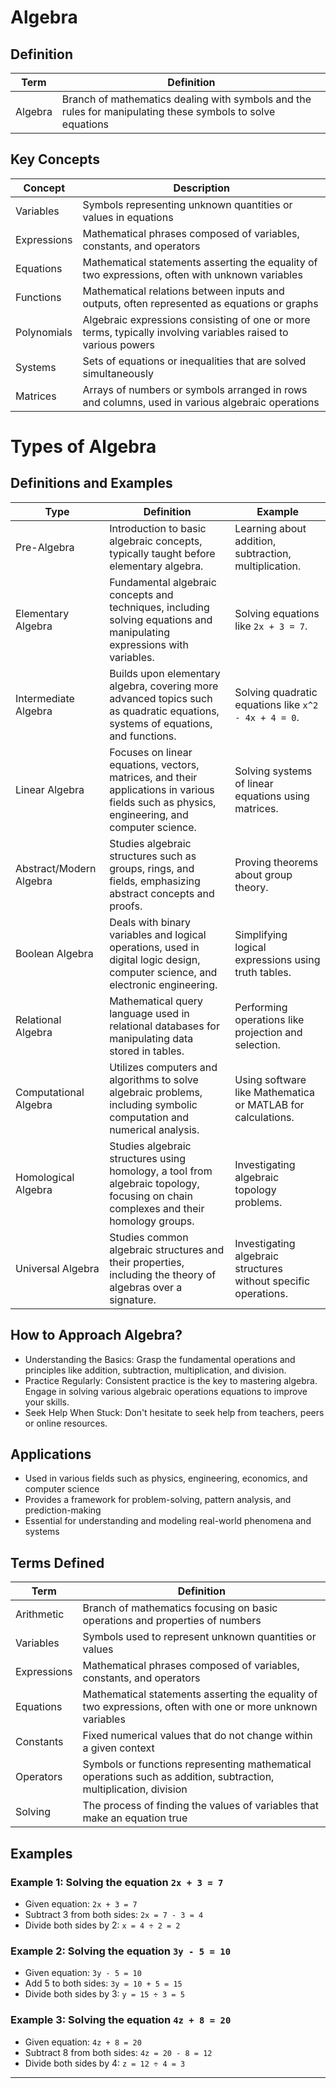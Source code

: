# Algebra

## Definition

| Term    | Definition                                                                                                         |
|---------|--------------------------------------------------------------------------------------------------------------------|
| Algebra | Branch of mathematics dealing with symbols and the rules for manipulating these symbols to solve equations      |

## Key Concepts

| Concept      | Description                                                                                                    |
|--------------|----------------------------------------------------------------------------------------------------------------|
| Variables    | Symbols representing unknown quantities or values in equations                                                |
| Expressions  | Mathematical phrases composed of variables, constants, and operators                                          |
| Equations    | Mathematical statements asserting the equality of two expressions, often with unknown variables               |
| Functions    | Mathematical relations between inputs and outputs, often represented as equations or graphs                  |
| Polynomials  | Algebraic expressions consisting of one or more terms, typically involving variables raised to various powers |
| Systems      | Sets of equations or inequalities that are solved simultaneously                                               |
| Matrices     | Arrays of numbers or symbols arranged in rows and columns, used in various algebraic operations                |

# Types of Algebra

## Definitions and Examples

| Type                  | Definition                                                                                                                                           | Example                                               |
|-----------------------|------------------------------------------------------------------------------------------------------------------------------------------------------|-------------------------------------------------------|
| Pre-Algebra           | Introduction to basic algebraic concepts, typically taught before elementary algebra.                                                                | Learning about addition, subtraction, multiplication. |
| Elementary Algebra    | Fundamental algebraic concepts and techniques, including solving equations and manipulating expressions with variables.                              | Solving equations like `2x + 3 = 7`.                   |
| Intermediate Algebra | Builds upon elementary algebra, covering more advanced topics such as quadratic equations, systems of equations, and functions.                     | Solving quadratic equations like `x^2 - 4x + 4 = 0`.   |
| Linear Algebra        | Focuses on linear equations, vectors, matrices, and their applications in various fields such as physics, engineering, and computer science.        | Solving systems of linear equations using matrices.    |
| Abstract/Modern Algebra | Studies algebraic structures such as groups, rings, and fields, emphasizing abstract concepts and proofs.                                          | Proving theorems about group theory.                  |
| Boolean Algebra       | Deals with binary variables and logical operations, used in digital logic design, computer science, and electronic engineering.                      | Simplifying logical expressions using truth tables.   |
| Relational Algebra    | Mathematical query language used in relational databases for manipulating data stored in tables.                                                    | Performing operations like projection and selection.  |
| Computational Algebra| Utilizes computers and algorithms to solve algebraic problems, including symbolic computation and numerical analysis.                               | Using software like Mathematica or MATLAB for calculations. |
| Homological Algebra   | Studies algebraic structures using homology, a tool from algebraic topology, focusing on chain complexes and their homology groups.                  | Investigating algebraic topology problems.            |
| Universal Algebra     | Studies common algebraic structures and their properties, including the theory of algebras over a signature.                                       | Investigating algebraic structures without specific operations. |


## How to Approach Algebra?
- Understanding the Basics: Grasp the fundamental operations and principles like addition, subtraction, multiplication, and division.
- Practice Regularly: Consistent practice is the key to mastering algebra. Engage in solving various algebraic operations equations to improve your skills.
- Seek Help When Stuck: Don't hesitate to seek help from teachers, peers or online resources.

## Applications

- Used in various fields such as physics, engineering, economics, and computer science
- Provides a framework for problem-solving, pattern analysis, and prediction-making
- Essential for understanding and modeling real-world phenomena and systems

## Terms Defined

| Term        | Definition                                                                                                           |
|-------------|----------------------------------------------------------------------------------------------------------------------|
| Arithmetic  | Branch of mathematics focusing on basic operations and properties of numbers                                        |
| Variables   | Symbols used to represent unknown quantities or values                                                               |
| Expressions | Mathematical phrases composed of variables, constants, and operators                                                 |
| Equations   | Mathematical statements asserting the equality of two expressions, often with one or more unknown variables         |
| Constants   | Fixed numerical values that do not change within a given context                                                      |
| Operators   | Symbols or functions representing mathematical operations such as addition, subtraction, multiplication, division |
| Solving     | The process of finding the values of variables that make an equation true                                            |

## Examples

### Example 1: Solving the equation `2x + 3 = 7`
- Given equation: `2x + 3 = 7`
- Subtract 3 from both sides: `2x = 7 - 3 = 4`
- Divide both sides by 2: `x = 4 ÷ 2 = 2`

### Example 2: Solving the equation `3y - 5 = 10`
- Given equation: `3y - 5 = 10`
- Add 5 to both sides: `3y = 10 + 5 = 15`
- Divide both sides by 3: `y = 15 ÷ 3 = 5`

### Example 3: Solving the equation `4z + 8 = 20`
- Given equation: `4z + 8 = 20`
- Subtract 8 from both sides: `4z = 20 - 8 = 12`
- Divide both sides by 4: `z = 12 ÷ 4 = 3`

----
